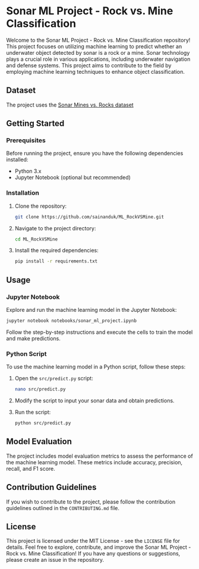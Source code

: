 # Sonar ML Project - Rock vs. Mine Classification

Welcome to the Sonar ML Project - Rock vs. Mine Classification repository! This project focuses on utilizing machine learning to predict whether an underwater object detected by sonar is a rock or a mine. Sonar technology plays a crucial role in various applications, including underwater navigation and defense systems. This project aims to contribute to the field by employing machine learning techniques to enhance object classification.

## Dataset

The project uses the [Sonar Mines vs. Rocks dataset](https://www.kaggle.com/datasets/mayurdalvi/sonar-mine-dataset)
## Getting Started

### Prerequisites

Before running the project, ensure you have the following dependencies installed:

- Python 3.x
- Jupyter Notebook (optional but recommended)

### Installation

1. Clone the repository:

   ```bash
   git clone https://github.com/sainanduk/ML_RockVSMine.git
   ```

2. Navigate to the project directory:

   ```bash
   cd ML_RockVSMine
   ```

3. Install the required dependencies:

   ```bash
   pip install -r requirements.txt
   ```

## Usage

### Jupyter Notebook

Explore and run the machine learning model in the Jupyter Notebook:

```bash
jupyter notebook notebooks/sonar_ml_project.ipynb
```

Follow the step-by-step instructions and execute the cells to train the model and make predictions.

### Python Script

To use the machine learning model in a Python script, follow these steps:

1. Open the `src/predict.py` script:

   ```bash
   nano src/predict.py
   ```

2. Modify the script to input your sonar data and obtain predictions.

3. Run the script:

   ```bash
   python src/predict.py
   ```

## Model Evaluation

The project includes model evaluation metrics to assess the performance of the machine learning model. These metrics include accuracy, precision, recall, and F1 score.

## Contribution Guidelines

If you wish to contribute to the project, please follow the contribution guidelines outlined in the `CONTRIBUTING.md` file.

## License

This project is licensed under the MIT License - see the `LICENSE` file for details.
Feel free to explore, contribute, and improve the Sonar ML Project - Rock vs. Mine Classification! If you have any questions or suggestions, please create an issue in the repository.
